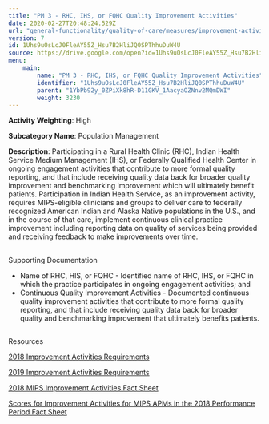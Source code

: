 ```yaml
---
title: "PM 3 - RHC, IHS, or FQHC Quality Improvement Activities"
date: 2020-02-27T20:48:24.529Z
url: "general-functionality/quality-of-care/measures/improvement-activities-measures/2018-improvement-activities/pm-3-rhc-ihs-or-fqhc-quality-improvement-activities.html"
version: 7
id: 1Uhs9uOsLcJ0FleAY55Z_Hsu7B2HliJQ0SPThhuDuW4U
source: https://drive.google.com/open?id=1Uhs9uOsLcJ0FleAY55Z_Hsu7B2HliJQ0SPThhuDuW4U
menu:
    main:
        name: "PM 3 - RHC, IHS, or FQHC Quality Improvement Activities"
        identifier: "1Uhs9uOsLcJ0FleAY55Z_Hsu7B2HliJQ0SPThhuDuW4U"
        parent: "1YbPb92y_0ZPiXk8hR-D11GKV_1AacyaOZNnv2MQmDWI"
        weight: 3230
---
```









**Activity Weighting**: High

**Subcategory Name**: Population Management

**Description**: Participating in a Rural Health Clinic (RHC), Indian Health Service Medium Management (IHS), or Federally Qualified Health Center in ongoing engagement activities that contribute to more formal quality reporting, and that include receiving quality data back for broader quality improvement and benchmarking improvement which will ultimately benefit patients. Participation in Indian Health Service, as an improvement activity, requires MIPS-eligible clinicians and groups to deliver care to federally recognized American Indian and Alaska Native populations in the U.S., and in the course of that care, implement continuous clinical practice improvement including reporting data on quality of services being provided and receiving feedback to make improvements over time.







## 

Supporting Documentation

* Name of RHC, HIS, or FQHC - Identified name of RHC, IHS, or FQHC in which the practice participates in ongoing engagement activities; and 
* Continuous Quality Improvement Activities - Documented continuous quality improvement activities that contribute to more formal quality reporting, and that include receiving quality data back for broader quality and benchmarking improvement that ultimately benefits patients.







## 

Resources

[2018 Improvement Activities Requirements](https://qpp.cms.gov/mips/improvement-activities?py=2018)

[2019 Improvement Activities Requirements](https://qpp.cms.gov/mips/improvement-activities?py=2019)

[2018 MIPS Improvement Activities Fact Sheet](https://qpp.cms.gov/resource/2018%20MIPS%20Improvement%20Activities%20Fact%20Sheet)

[Scores for Improvement Activities for MIPS APMs in the 2018 Performance Period Fact Sheet](https://qpp.cms.gov/resource/2018%20MIPS%20APMs%20improvement%20Activities%20scores%20fact%20sheet)

